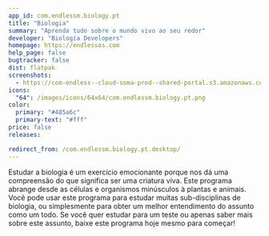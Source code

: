 ```yaml
---
app_id: com.endlessm.biology.pt
title: "Biologia"
summary: "Aprenda tudo sobre o mundo vivo ao seu redor"
developer: "Biologia Developers"
homepage: https://endlessos.com
help_page: false
bugtracker: false
dist: flatpak
screenshots:
  - https://com-endless--cloud-soma-prod--shared-portal.s3.amazonaws.com/apps.246.screenshots.9bee96ae-90d5-450d-a346-2226fc8a9398_201810181856081313.png
icons:
  "64": /images/icons/64x64/com.endlessm.biology.pt.png
color:
  primary: "#485a6c"
  primary-text: "#fff"
price: false
releases:

redirect_from: /com.endlessm.biology.pt.desktop/
---
```


<p>Estudar a biologia é um exercício emocionante porque nos dá uma compreensão do que significa ser uma criatura viva. Este programa abrange desde as células e organismos minúsculos à plantas e animais. Você pode usar este programa para estudar muitas sub-disciplinas de biologia, ou simplesmente para obter um melhor entendimento do assunto como um todo. Se você quer estudar para um teste ou apenas saber mais sobre este assunto, baixe este programa hoje mesmo para começar!</p>